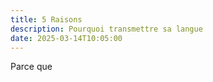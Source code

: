 ```yaml
---
title: 5 Raisons
description: Pourquoi transmettre sa langue
date: 2025-03-14T10:05:00
---
```

Parce que
